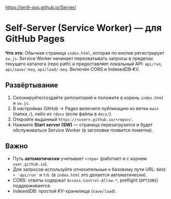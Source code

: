 
https://jen9-ops.github.io/Server/



# Self‑Server (Service Worker) — для GitHub Pages


**Что это:** Обычная страница `index.html`, которая по кнопке регистрирует `sw.js`. Service Worker начинает перехватывать запросы в пределах текущего каталога (repo path) и предоставляет локальный API: `api/run`, `api/save/:key`, `api/load/:key`. Включён CORS и IndexedDB‑KV.


## Развёртывание
1. Склонируйте/создайте репозиторий и положите в корень `index.html` и `sw.js`.
2. В настройках GitHub → Pages включите публикацию из ветки `main` (папка `/`), либо из `/docs` (если файлы в `docs/`).
3. Откройте выданный `https://<user>.github.io/<repo>/`.
4. Нажмите **Start server (SW)** — страница перезагрузится и будет обслуживаться Service Worker (в заголовке появится пометка).


## Важно
- Путь **автоматически** учитывает `<repo>` (работает и с корнем `user.github.io`).
- Для запросов используйте относительные к базовому пути URL: `BASE + 'api/run'` и т.п. (в `index.html` это делается автоматически).
- CORS: ответы содержат `Access-Control-Allow-*`, preflight (`OPTIONS`) поддерживается.
- IndexedDB: простой KV-хранилище (`save/load`).
